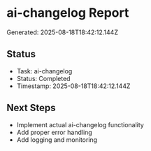 # ai-changelog Report

Generated: 2025-08-18T18:42:12.144Z

## Status
- Task: ai-changelog
- Status: Completed
- Timestamp: 2025-08-18T18:42:12.144Z

## Next Steps
- Implement actual ai-changelog functionality
- Add proper error handling
- Add logging and monitoring
